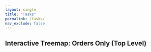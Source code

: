 ```yaml
---
layout: single
title: "Tasks"
permalink: /tasks/
nav_exclude: false
---
```


<script src="https://d3js.org/d3.v7.min.js"></script>

<h2>Interactive Treemap: Orders Only (Top Level)</h2>
<div id="treemap"></div>

<script>
document.addEventListener("DOMContentLoaded", function () {
  const width = 960;
  const height = 600;

  const svg = d3.select("#treemap")
    .append("svg")
    .attr("width", width)
    .attr("height", height);

  const color = d3.scaleOrdinal(d3.schemeCategory10);

  d3.json("/assets/data/tasks.json").then(data => {
    const root = d3.hierarchy(data)
      .sum(d => d.children ? 0 : d.size || 0)  // only sum at leaves
      .sort((a, b) => b.value - a.value);

    const treemapLayout = d3.treemap()
      .size([width, height])
      .paddingInner(2);

    treemapLayout(root);

    const orders = root.children;  // These are your 21 top-level nodes

    const node = svg.selectAll("g")
      .data(orders)
      .enter().append("g")
      .attr("transform", d => `translate(${d.x0},${d.y0})`);

    node.append("rect")
      .attr("id", d => d.data.name.replace(/\s+/g, "-"))
      .attr("width", d => d.x1 - d.x0)
      .attr("height", d => d.y1 - d.y0)
      .attr("fill", d => color(d.data.name));

    node.append("text")
      .attr("x", 4)
      .attr("y", 18)
      .text(d => d.data.name)
      .attr("fill", "white")
      .style("font-size", "14px");

    node.append("title")
      .text(d => `${d.data.name}\nTotal size: ${d.value}`);
  }).catch(err => {
    console.error("Error loading JSON:", err);
  });
});
</script>
